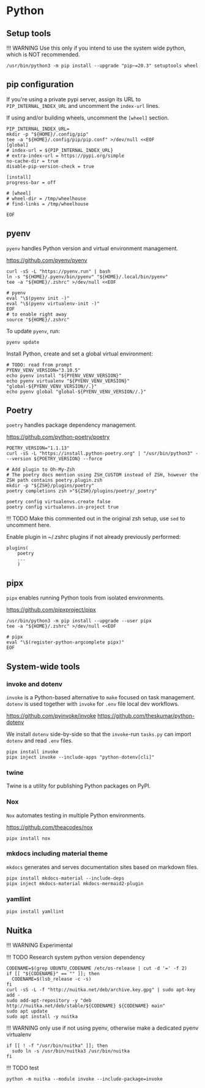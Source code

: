 # Python

## Setup tools

!!! WARNING
    Use this only if you intend to use the system wide python,
    which is NOT recommended.

```shell
/usr/bin/python3 -m pip install --upgrade "pip~=20.3" setuptools wheel
```

## pip configuration

If you're using a private pypi server, assign its URL to `PIP_INTERNAL_INDEX_URL`
and uncomment the `index-url` lines.

If using and/or building wheels, uncomment the `[wheel]` section.

```shell
PIP_INTERNAL_INDEX_URL=
mkdir -p "${HOME}/.config/pip"
tee -a "${HOME}/.config/pip/pip.conf" >/dev/null <<EOF
[global]
# index-url = ${PIP_INTERNAL_INDEX_URL}
# extra-index-url = https://pypi.org/simple
no-cache-dir = true
disable-pip-version-check = true

[install]
progress-bar = off

# [wheel]
# wheel-dir = /tmp/wheelhouse
# find-links = /tmp/wheelhouse

EOF
```

## pyenv

`pyenv` handles Python version and virtual environment management.

<https://github.com/pyenv/pyenv>

```shell
curl -sS -L "https://pyenv.run" | bash
ln -s "${HOME}/.pyenv/bin/pyenv" "${HOME}/.local/bin/pyenv"
tee -a "${HOME}/.zshrc" >/dev/null <<EOF

# pyenv
eval "\$(pyenv init -)"
eval "\$(pyenv virtualenv-init -)"
EOF
# to enable right away
source "${HOME}/.zshrc"
```

To update `pyenv`, run:

```shell
pyenv update
```

Install Python, create and set a global virtual environment:

```shell
# TODO: read from prompt
PYENV_VENV_VERSION="3.10.5"
echo pyenv install "${PYENV_VENV_VERSION}"
echo pyenv virtualenv "${PYENV_VENV_VERSION}" "global-${PYENV_VENV_VERSION//.}"
echo pyenv global "global-${PYENV_VENV_VERSION//.}"
```

## Poetry

`poetry` handles package dependency management.

<https://github.com/python-poetry/poetry>

```shell
POETRY_VERSION="1.1.13"
curl -sS -L "https://install.python-poetry.org" | "/usr/bin/python3" - --version ${POETRY_VERSION} --force

# Add plugin to Oh-My-Zsh
# The poetry docs mention using ZSH_CUSTOM instead of ZSH, however the ZSH path contains poetry.plugin.zsh
mkdir -p "${ZSH}/plugins/poetry"
poetry completions zsh >"${ZSH}/plugins/poetry/_poetry"

poetry config virtualenvs.create false
poetry config virtualenvs.in-project true 
```

!!! TODO
    Make this commented out in the original zsh setup, use `sed` to uncomment here.

Enable plugin in ~/.zshrc plugins if not already previously performed:

```shell
plugins(
    poetry
    ...
    )
```

## pipx

`pipx` enables running Python tools from isolated environments.

<https://github.com/pipxproject/pipx>

```shell
/usr/bin/python3 -m pip install --upgrade --user pipx
tee -a "${HOME}/.zshrc" >/dev/null <<EOF

# pipx
eval "\$(register-python-argcomplete pipx)"
EOF
```

## System-wide tools

### invoke and dotenv

`invoke` is a Python-based alternative to `make` focused on task management.
`dotenv` is used together with `invoke` for `.env` file local dev workflows.

<https://github.com/pyinvoke/invoke>
<https://github.com/theskumar/python-dotenv>

We install `dotenv` side-by-side so that the `invoke`-run `tasks.py`
can import `dotenv` and read `.env` files.

```shell
pipx install invoke
pipx inject invoke --include-apps "python-dotenv[cli]"
```

### twine

Twine is a utility for publishing Python packages on PyPI.



### Nox

`Nox` automates testing in multiple Python environments.

<https://github.com/theacodes/nox>

```shell
pipx install nox
```

### mkdocs including material theme

`mkdocs` generates and serves documentation sites based on markdown files.

```shell
pipx install mkdocs-material --include-deps
pipx inject mkdocs-material mkdocs-mermaid2-plugin
```

### yamllint

```shell
pipx install yamllint
```

## Nuitka

!!! WARNING
    Experimental

!!! TODO
    Research system python version dependency

```shell
CODENAME=$(grep UBUNTU_CODENAME /etc/os-release | cut -d '=' -f 2)
if [[ "${CODENAME}" == "" ]]; then
  CODENAME=$(lsb_release -c -s)
fi
curl -sS -L -f "http://nuitka.net/deb/archive.key.gpg" | sudo apt-key add -
sudo add-apt-repository -y "deb http://nuitka.net/deb/stable/${CODENAME} ${CODENAME} main"
sudo apt update
sudo apt install -y nuitka
```

!!! WARNING
    only use if not using pyenv, otherwise make a dedicated pyenv virtualenv

```shell
if [[ ! -f "/usr/bin/nuitka" ]]; then
  sudo ln -s /usr/bin/nuitka3 /usr/bin/nuitka
fi
```

!!! TODO
    test

```shell
python -m nuitka --module invoke --include-package=invoke
```
